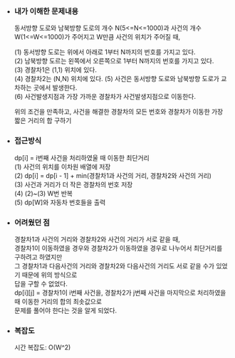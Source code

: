 - ###  내가 이해한 문제내용  
  동서방향 도로와 남북방향 도로의 개수 N(5<=N<=1000)과 사건의 개수 W(1<=W<=1000)가 주어지고 W만큼 사건의 위치가 주어질 때,  
  
  (1) 동서방향 도로는 위에서 아래로 1부터 N까지의 번호를 가지고 있다.   
  (2) 남북방향 도르는 왼쪽에서 오른쪽으로 1부터 N까지의 번호를 가지고 있다.  
  (3) 경찰차1은 (1,1) 위치에 있다.  
  (4) 경찰차2는 (N,N) 위치에 있다. 
  (5) 사건은 동서방향 도로와 남북방향 도로가 교차하는 곳에서 발생한다.  
  (6) 사건발생지점과 가장 가까운 경찰차가 사건발생지점으로 이동한다.  
  
  위의 조건을 만족하고, 사건을 해결한 경찰차의 모든 번호와 경찰차가 이동한 가장 짧은 거리의 합 구하기  
  
- ### 접근방식 
  dp[i] = i번째 사건을 처리하였울 때 이동한 최단거리    
  (1) 사건의 위치를 이차원 배열에 저장  
  (2) dp[i] = dp[i - 1] + min(경찰차1과 사건의 거리, 경찰차2와 사건의 거리)  
  (3) 사건과 거리가 더 작은 경찰차의 번호 저장  
  (4) (2)~(3) W번 반복  
  (5) dp[W]와 자동차 번호들을 출력   
  
- ### 어려웠던 점   
  경찰차1과 사건의 거리와 경찰차2와 사건의 거리가 서로 같을 때,   
  경찰차1이 이동하였을 경우와 경찰차2가 이동하였을 경우로 나누어서 최단거리를 구하려고 하였지만  
  그 경찰차1과 다음사건의 거리와 경찰차2와 다음사건의 거리도 서로 같을 수가 있었기 때문에 위의 방식으로  
  답을 구할 수 없었다.  
  dp[i][j] = 경찰차1이 i번째 사건을, 경찰차2가 j번째 사건을 마지막으로 처리하였을 때 이동한 거리의 합의 최솟값으로  
  문제를 풀어야 한다는 것을 알게 되었다.  
  
- ### 복잡도 
  시간 복잡도: O(W^2) 

